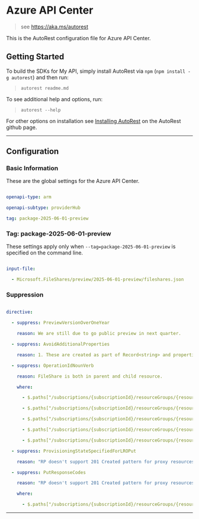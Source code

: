 # Azure API Center




> see https://aka.ms/autorest



This is the AutoRest configuration file for Azure API Center.




## Getting Started




To build the SDKs for My API, simply install AutoRest via `npm` (`npm install -g autorest`) and then run:




> `autorest readme.md`



To see additional help and options, run:




> `autorest --help`



For other options on installation see [Installing AutoRest](https://aka.ms/autorest/install) on the AutoRest github page.




---




## Configuration




### Basic Information




These are the global settings for the Azure API Center.




``` yaml

openapi-type: arm

openapi-subtype: providerHub

tag: package-2025-06-01-preview

```



### Tag: package-2025-06-01-preview



These settings apply only when `--tag=package-2025-06-01-preview` is specified on the command line.




```yaml $(tag) == 'package-2025-06-01-preview'

input-file:

  - Microsoft.FileShares/preview/2025-06-01-preview/fileshares.json

```




### Suppression




``` yaml

directive:

  - suppress: PreviewVersionOverOneYear

    reason: We are still due to go public preview in next quarter.

  - suppress: AvoidAdditionalProperties

    reason: 1. These are created as part of Record<string> and properties constructs.

  - suppress: OperationIdNounVerb

    reason: FileShare is both in parent and child resource.

    where:

      - $.paths["/subscriptions/{subscriptionId}/resourceGroups/{resourceGroupName}/providers/Microsoft.FileShares/fileShares/{resourceName}/fileShareSnapshots"].get.operationId

      - $.paths["/subscriptions/{subscriptionId}/resourceGroups/{resourceGroupName}/providers/Microsoft.FileShares/fileShares/{resourceName}/fileShareSnapshots/{name}"].put.operationId

      - $.paths["/subscriptions/{subscriptionId}/resourceGroups/{resourceGroupName}/providers/Microsoft.FileShares/fileShares/{resourceName}/fileShareSnapshots/{name}"].get.operationId

      - $.paths["/subscriptions/{subscriptionId}/resourceGroups/{resourceGroupName}/providers/Microsoft.FileShares/fileShares/{resourceName}/fileShareSnapshots/{name}"].delete.operationId

      - $.paths["/subscriptions/{subscriptionId}/resourceGroups/{resourceGroupName}/providers/Microsoft.FileShares/fileShares/{resourceName}/fileShareSnapshots/{name}"].patch.operationId

  - suppress: ProvisioningStateSpecifiedForLROPut

    reason: "RP doesn't support 201 Created pattern for proxy resources in public preview. To be addressed in GA."

  - suppress: PutResponseCodes

    reason: "RP doesn't support 201 Created pattern for proxy resources in public preview. To be addressed in GA."

    where:

      - $.paths["/subscriptions/{subscriptionId}/resourceGroups/{resourceGroupName}/providers/Microsoft.FileShares/fileShares/{resourceName}/fileShareSnapshots"].put.responses

```




---